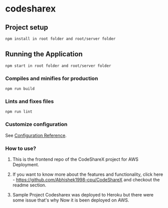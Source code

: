 # codesharex

## Project setup
```
npm install in root folder and root/server folder
```

## Running the Application
```
npm start in root folder and root/server folder
```

### Compiles and minifies for production
```
npm run build
```

### Lints and fixes files
```
npm run lint
```

### Customize configuration
See [Configuration Reference](https://cli.vuejs.org/config/).

### How to use?

1. This is the frontend repo of the CodeShareX project for AWS Deployment. 

2. If you want to know more about the features and functionality, click here - https://github.com/Abhishek1998-cpu/CodeShareX and checkout the readme section. 

3. Sample Project Codesharex was deployed to Heroku but there were some issue that's why Now it is been deployed on AWS.
